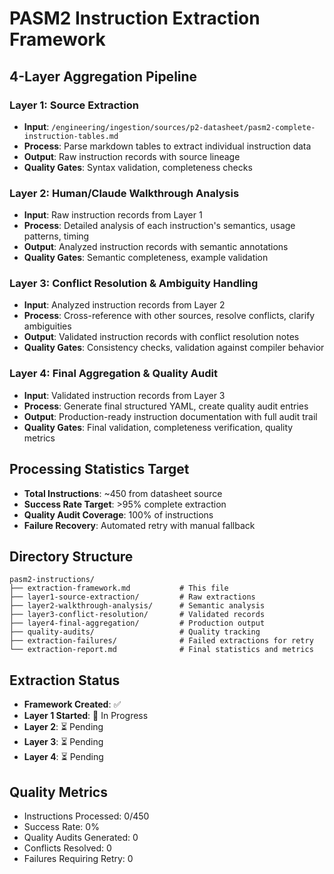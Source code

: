 # PASM2 Instruction Extraction Framework

## 4-Layer Aggregation Pipeline

### Layer 1: Source Extraction
- **Input**: `/engineering/ingestion/sources/p2-datasheet/pasm2-complete-instruction-tables.md`
- **Process**: Parse markdown tables to extract individual instruction data
- **Output**: Raw instruction records with source lineage
- **Quality Gates**: Syntax validation, completeness checks

### Layer 2: Human/Claude Walkthrough Analysis
- **Input**: Raw instruction records from Layer 1
- **Process**: Detailed analysis of each instruction's semantics, usage patterns, timing
- **Output**: Analyzed instruction records with semantic annotations
- **Quality Gates**: Semantic completeness, example validation

### Layer 3: Conflict Resolution & Ambiguity Handling
- **Input**: Analyzed instruction records from Layer 2
- **Process**: Cross-reference with other sources, resolve conflicts, clarify ambiguities
- **Output**: Validated instruction records with conflict resolution notes
- **Quality Gates**: Consistency checks, validation against compiler behavior

### Layer 4: Final Aggregation & Quality Audit
- **Input**: Validated instruction records from Layer 3
- **Process**: Generate final structured YAML, create quality audit entries
- **Output**: Production-ready instruction documentation with full audit trail
- **Quality Gates**: Final validation, completeness verification, quality metrics

## Processing Statistics Target
- **Total Instructions**: ~450 from datasheet source
- **Success Rate Target**: >95% complete extraction
- **Quality Audit Coverage**: 100% of instructions
- **Failure Recovery**: Automated retry with manual fallback

## Directory Structure
```
pasm2-instructions/
├── extraction-framework.md           # This file
├── layer1-source-extraction/         # Raw extractions
├── layer2-walkthrough-analysis/      # Semantic analysis
├── layer3-conflict-resolution/       # Validated records
├── layer4-final-aggregation/         # Production output
├── quality-audits/                   # Quality tracking
├── extraction-failures/              # Failed extractions for retry
└── extraction-report.md              # Final statistics and metrics
```

## Extraction Status
- **Framework Created**: ✅
- **Layer 1 Started**: 🔄 In Progress
- **Layer 2**: ⏳ Pending
- **Layer 3**: ⏳ Pending  
- **Layer 4**: ⏳ Pending

## Quality Metrics
- Instructions Processed: 0/450
- Success Rate: 0%
- Quality Audits Generated: 0
- Conflicts Resolved: 0
- Failures Requiring Retry: 0